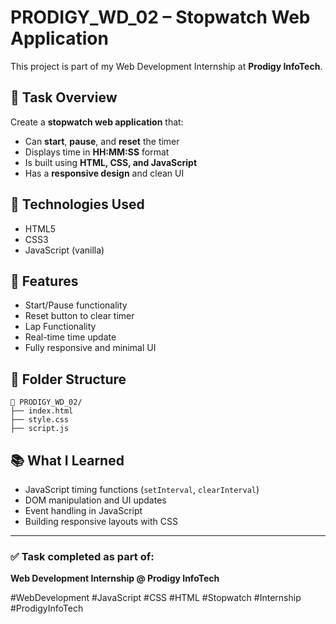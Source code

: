 # PRODIGY_WD_02 – Stopwatch Web Application

This project is part of my Web Development Internship at **Prodigy InfoTech**.

## 📌 Task Overview
Create a **stopwatch web application** that:
- Can **start**, **pause**, and **reset** the timer  
- Displays time in **HH:MM:SS** format  
- Is built using **HTML, CSS, and JavaScript**  
- Has a **responsive design** and clean UI

## 🔧 Technologies Used
- HTML5  
- CSS3  
- JavaScript (vanilla)

## 🎯 Features
- Start/Pause functionality  
- Reset button to clear timer
- Lap Functionality  
- Real-time time update  
- Fully responsive and minimal UI

## 📂 Folder Structure
```
📁 PRODIGY_WD_02/
├── index.html
├── style.css
├── script.js
```

## 📚 What I Learned
- JavaScript timing functions (`setInterval`, `clearInterval`)  
- DOM manipulation and UI updates  
- Event handling in JavaScript  
- Building responsive layouts with CSS

---

### ✅ Task completed as part of:
**Web Development Internship @ Prodigy InfoTech**

#WebDevelopment #JavaScript #CSS #HTML #Stopwatch #Internship #ProdigyInfoTech
